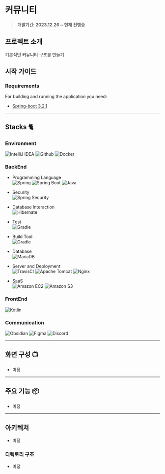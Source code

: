 # 커뮤니티

>  **개발기간: 2023.12.26 ~ 현재 진행중**

## 프로젝트 소개

기본적인 커뮤니티 구조를 만들기
## 시작 가이드
### Requirements
For building and running the application you need:

- [Spring-boot 3.2.1](https://mvnrepository.com/artifact/org.springframework.boot/spring-boot/3.2.1)

---

## Stacks 🐈

### Environment
![IntelliJ IDEA](https://img.shields.io/badge/IntelliJIDEA-000000.svg?style=for-the-badge&logo=intellij-idea&logoColor=white)
![Github](https://img.shields.io/badge/GitHub-181717?style=for-the-badge&logo=GitHub&logoColor=white)
![Docker](https://img.shields.io/badge/docker-%230db7ed.svg?style=for-the-badge&logo=docker&logoColor=white)

### BackEnd
- Programming Language </br>
  ![Spring](https://img.shields.io/badge/spring-%236DB33F.svg?style=for-the-badge&logo=spring&logoColor=white)
  ![Spring Boot](https://img.shields.io/badge/springboot-6DB33F?style=for-the-badge&logo=springboot&logoColor=white)
  ![Java](https://img.shields.io/badge/java-%23ED8B00.svg?style=for-the-badge&logo=openjdk&logoColor=white)

- Security </br>
  ![Spring Security](https://img.shields.io/badge/Spring%20Security-6DB33F?style=for-the-badge&logo=Spring%20Security&logoColor=white)
- Database Interaction </br>
  ![Hibernate](https://img.shields.io/badge/Hibernate-59666C?style=for-the-badge&logo=Hibernate&logoColor=white)
- Test </br>
  ![Gradle](https://img.shields.io/badge/JUnit5-25A162?style=for-the-badge&logo=JUnit5&logoColor=white)

- Build Tool </br>
  ![Gradle](https://img.shields.io/badge/Gradle-02303A.svg?style=for-the-badge&logo=Gradle&logoColor=white)
- Database </br>
  ![MariaDB](https://img.shields.io/badge/MariaDB-003545?style=for-the-badge&logo=mariadb&logoColor=white)
- Server and Deployment </br>
  ![TravisCI](https://img.shields.io/badge/travis%20ci-%232B2F33.svg?style=for-the-badge&logo=travis&logoColor=white)
  ![Apache Tomcat](https://img.shields.io/badge/apache%20tomcat-%23F8DC75.svg?style=for-the-badge&logo=apache-tomcat&logoColor=black)
  ![Nginx](https://img.shields.io/badge/nginx-%23009639.svg?style=for-the-badge&logo=nginx&logoColor=white)
- SaaS </br>
  ![Amazon EC2](https://img.shields.io/badge/Amazon%20EC2-FF9900?style=for-the-badge&logo=Amazon%20EC2&logoColor=white)
  ![Amazon S3](https://img.shields.io/badge/Amazon%20S3-569A31?style=for-the-badge&logo=Amazon%20S3&logoColor=white)

### FrontEnd
![Kotlin](https://img.shields.io/badge/kotlin-%237F52FF.svg?style=for-the-badge&logo=kotlin&logoColor=white)

### Communication
![Obsidian](https://img.shields.io/badge/Obsidian-%23483699.svg?style=for-the-badge&logo=obsidian&logoColor=white)
![Figma](https://img.shields.io/badge/figma-%23F24E1E.svg?style=for-the-badge&logo=figma&logoColor=white)
![Discord](https://img.shields.io/badge/Discord-%235865F2.svg?style=for-the-badge&logo=discord&logoColor=white)

---
## 화면 구성 📺

- 미정
---
## 주요 기능 📦

[//]: # (### ⭐️ 게시물 작성 기능)

[//]: # (- 사진과 함께 게시물을 업로드하는 기능)

[//]: # (- 추후 더 많은 사진과 여러 편의 기능들을 제공할 예정)

[//]: # ()
[//]: # (### ⭐️ 회원 기능)

[//]: # (- 이메일, 이름, 비밀번호로 회원가입이 가능)

[//]: # (- 추후 이메일 인증을 통한 가입 방식을 도입할 예정)
- 미정

---
## 아키텍쳐

- 미정

### 디렉토리 구조

- 미정